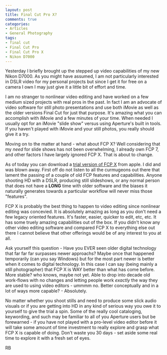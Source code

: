 ```yaml
---
layout: post
title: Final Cut Pro X?
comments: true
categories:
- Articles
- General Photography
tags:
- final cut
- Final Cut Pro
- Final Cut Pro X
- Nikon D7000
---
```

Yesterday I briefly brought up the stepped up video capabilities of my new Nikon D7000. As you might have assumed, I am not particularly interested in DSLR video for my personal projects but since I get it for free on a camera I own I may just give it a little bit of effort and time.

I am no stranger to nonlinear video editing and have worked on a few medium sized projects with real pros in the past. In fact I am an advocate of video software for still photo presentations and use both iMovie as well as the older versions Final Cut for just that purpose. It's amazing what you can accomplish with iMovie and a few minutes of your time. When needed I usually opt for an iMovie "slide show" versus using Aperture's built in tools. If you haven't played with iMovie and your still photos, you really should give it a try.

Moving on to the matter at hand - what about FCP X? Well considering that my <em>need</em> for slide shows has not been overwhelming, I already own FCP 7, and other factors I have largely ignored FCP X. That is about to change.

As of today you can download a <a href="http://www.apple.com/finalcutpro/">trial version of FCP X</a> from apple. I did and was blown away. First off do not listen to all the curmugeons out there that lament the passing of a couple of old FCP features and capabilities. Anyone shooting HD with a DSLR, producing still slideshows, or any normal person that does not have a <strong>LONG</strong> time with older software and the biases it naturally generates towards a particular workflow will never miss those "features".

FCP X is probably the best thing to happen to video editing since nonlinear editing was concevied. It is absolutely amazing as long as you don't need a few legacy oriented features. It's faster, easier, quicker to edit, etc, etc. It has some truely amazing capabilities out of the box. If you didn't know any other video editing software and compared FCP X to everything else out there I cannot believe that other offerings would be of any interest to you at all.

Ask yourself this question - Have you EVER seen older digital technology that far far far surpasses newer approachs? Maybe once that happened temporarily (can you say Windows) but for the most part newer is better when it comes to digital technology. In this case I can say (being mainly a still photographer) that FCP X is WAY better than what has come before. More stable? who knows, maybe not yet. Able to drop into decade old work-flows with no changes and letting people work <em>exactly</em> the way they are used to using video editors - ummmm no. Better conceptually and in a lot of ways more capable? - Absolutely.

No matter whether you shoot stills and need to produce some slick audio visuals or if you are getting into HD in any kind of serious way you owe it to yourself to give the trial a spin. Some of the really cool cataloging, keywording, and such may be familiar to all of you Aperture users but be forewarned - if you have not played with a pro-level video editor before it will take some amount of time investment to really explore and grasp what FCP X is capable of doing. Don't waste you 30 days - set aside some real time to explore it with a fresh set of eyes.

RB